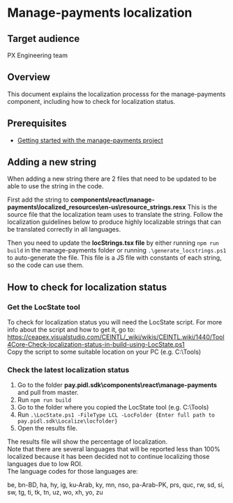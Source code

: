 # Manage-payments localization

## Target audience
PX Engineering team

## Overview
This document explains the localization processs for the manage-payments component, including how to check for localization status.

## Prerequisites
* [Getting started with the manage-payments project](../development/manage-payments-getting-started.md)

## Adding a new string
When adding a new string there are 2 files that need to be updated to be able to use the string in the code.

First add the string to **components\react\manage-payments\localized_resources\en-us\resource_strings.resx** 
This is the source file that the localization team uses to translate the string.
Follow the localization guidelines below to produce highly localizable strings that can be translated correctly in all languages.

Then you need to update the **locStrings.tsx file** by either running `npm run build` in the manage-payments folder or running `.\generate_locstrings.ps1` to auto-generate the file.
This file is a JS file with constants of each string, so the code can use them.
 
## How to check for localization status
### Get the LocState tool
To check for localization status you will need the LocState script.
For more info about the script and how to get it, go to: https://ceapex.visualstudio.com/CEINTL/_wiki/wikis/CEINTL.wiki/1440/Tool4Core-Check-localization-status-in-build-using-LocState.ps1  
Copy the script to some suitable location on your PC (e.g. C:\Tools\)

### Check the latest localization status
1. Go to the folder **pay.pidl.sdk\components\react\manage-payments** and pull from master.
1. Run `npm run build`
1. Go to the folder where you copied the LocState tool (e.g. C:\Tools)
1. Run `.\LocState.ps1 -FileType LCL -LocFolder {Enter full path to pay.pidl.sdk\Localize\locfolder}`
1. Open the results file.

The results file will show the percentage of localization.  
Note that there are several languages that will be reported less than 100% localized because it has been decided not to continue localizing those languages due to low ROI.  
The language codes for those languages are:  

be, bn-BD, ha, hy, ig, ku-Arab, ky, mn, nso, pa-Arab-PK, prs, quc, rw, sd, si, sw, tg, ti, tk, tn, uz, wo, xh, yo, zu 
